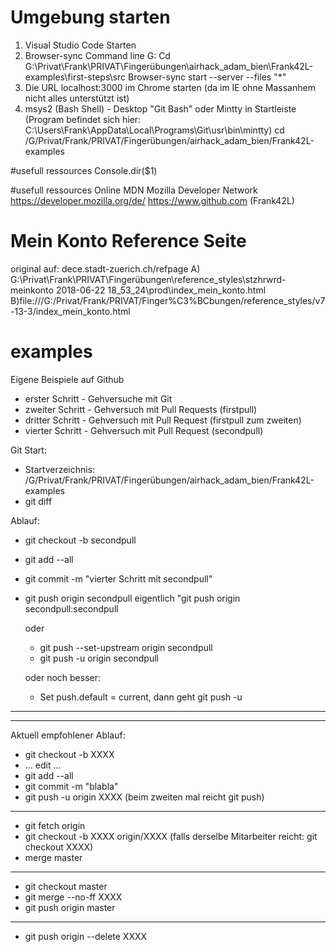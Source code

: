 # Umgebung starten
1) Visual Studio Code Starten
2) Browser-sync
  Command line
	G:
	Cd G:\Privat\Frank\PRIVAT\Fingerübungen\airhack_adam_bien\Frank42L-examples\first-steps\src
	Browser-sync start --server --files "*"
3) Die URL localhost:3000 im Chrome starten (da im IE ohne Massanhem nicht alles unterstützt ist)
4) msys2 (Bash Shell) - Desktop "Git Bash" oder Mintty in Startleiste
  (Program befindet sich hier: C:\Users\Frank\AppData\Local\Programs\Git\usr\bin\mintty)
  cd /G/Privat/Frank/PRIVAT/Fingerübungen/airhack_adam_bien/Frank42L-examples


#usefull ressources
Console.dir($1)

#usefull ressources Online
MDN Mozilla Developer Network https://developer.mozilla.org/de/
https://www.github.com (Frank42L)


# Mein Konto Reference Seite
original auf: dece.stadt-zuerich.ch/refpage
A) G:\Privat\Frank\PRIVAT\Fingerübungen\reference_styles\stzhrwrd-meinkonto 2018-06-22 18_53_24\prod\index_mein_konto.html
B)file:///G:/Privat/Frank/PRIVAT/Finger%C3%BCbungen/reference_styles/v7-13-3/index_mein_konto.html

# examples
Eigene Beispiele auf Github
- erster Schritt - Gehversuche mit Git
- zweiter Schritt - Gehversuch mit Pull Requests (firstpull)
- dritter Schritt - Gehversuch mit Pull Request (firstpull zum zweiten)
- vierter Schritt - Gehversuch mit Pull Request (secondpull)

Git Start:
- Startverzeichnis: /G/Privat/Frank/PRIVAT/Fingerübungen/airhack_adam_bien/Frank42L-examples
- git diff 

Ablauf:
- git checkout -b secondpull
- git add --all
- git commit -m "vierter Schritt mit secondpull"
- git push origin secondpull
  eigentlich "git push origin secondpull:secondpull

  oder 
  - git push --set-upstream origin secondpull
  - git push -u origin secondpull

  oder noch besser: 
  - Set push.default = current, dann geht git push -u

-----
-----
Aktuell empfohlener Ablauf:
- git checkout -b XXXX
- ... edit ...
- git add --all
- git commit -m "blabla"
- git push -u origin XXXX 
  (beim zweiten mal reicht git push)
-----
- git fetch origin
- git checkout -b XXXX origin/XXXX
  (falls derselbe Mitarbeiter reicht: git checkout XXXX)
- merge master
----
- git checkout master
- git merge --no-ff XXXX
- git push origin master
-----
- git push origin --delete XXXX

